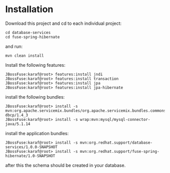 Installation
============
Download this project and cd to each individual project: 

	cd database-services 
	cd fuse-spring-hibernate

and run: 

	mvn clean install

Install the following features: 

	JBossFuse:karaf@root> features:install jndi
	JBossFuse:karaf@root> features:install transaction
	JBossFuse:karaf@root> features:install jpa
	JBossFuse:karaf@root> features:install jpa-hibernate

install the following bundles:

	JBossFuse:karaf@root> install -s mvn:org.apache.servicemix.bundles/org.apache.servicemix.bundles.commons-dbcp/1.4_3
	JBossFuse:karaf@root> install -s wrap:mvn:mysql/mysql-connector-java/5.1.14 

install the application bundles: 

	JBossFuse:karaf@root> install -s mvn:org.redhat.support/database-services/1.0.0-SNAPSHOT
	JBossFuse:karaf@root> install -s mvn:org.redhat.support/fuse-spring-hibernate/1.0-SNAPSHOT

after this the schema should be created in your database. 
